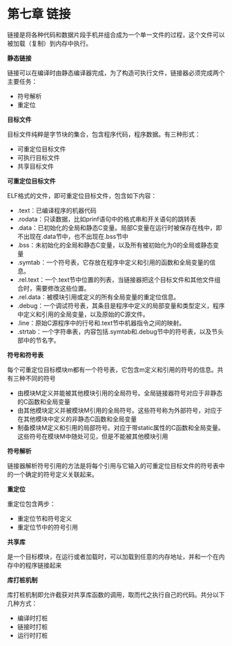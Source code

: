 # 第七章 链接

链接是将各种代码和数据片段手机并组合成为一个单一文件的过程，这个文件可以被加载（复制）到内存中执行。

**静态链接**

链接可以在编译时由静态编译器完成，为了构造可执行文件，链接器必须完成两个主要任务：

- 符号解析
- 重定位

**目标文件**

目标文件纯粹是字节块的集合，包含程序代码，程序数据。有三种形式：

- 可重定位目标文件
- 可执行目标文件
- 共享目标文件

**可重定位目标文件**

ELF格式的文件，即可重定位目标文件，包含如下内容：

- .text：已编译程序的机器代码
- .rodata：只读数据，比如prinf语句中的格式串和开关语句的跳转表
- .data：已初始化的全局和静态C变量。局部C变量在运行时被保存在栈中，即不出现在.data节中，也不出现在.bss节中
- .bss：未初始化的全局和静态C变量，以及所有被初始化为0的全局或静态变量
- .symtab：一个符号表，它存放在程序中定义和引用的函数和全局变量的信息。
- .rel.text：一个.text节中位置的列表，当链接器把这个目标文件和其他文件组合时，需要修改这些位置。
- .rel.data：被模块引用或定义的所有全局变量的重定位信息。
- .debug：一个调试符号表，其条目是程序中定义的局部变量和类型定义，程序中定义和引用的全局变量，以及原始的C源文件。
- .line：原始C源程序中的行号和.text节中机器指令之间的映射。
- .strtab：一个字符串表，内容包括.symtab和.debug节中的符号表，以及节头部中的节名字。

**符号和符号表**

每个可重定位目标模块m都有一个符号表，它包含m定义和引用的符号的信息。共有三种不同的符号

- 由模块M定义并能被其他模块引用的全局符号。全局链接器符号对应于非静态的C函数和全局变量
- 由其他模块定义并被模块M引用的全局符号。这些符号称为外部符号，对应于在其他模块中定义的非静态C函数和全局变量
- 制备模块M定义和引用的局部符号。对应于带static属性的C函数和全局变量。这些符号在模块M中随处可见，但是不能被其他模块引用

**符号解析**

链接器解析符号引用的方法是将每个引用与它输入的可重定位目标文件的符号表中的一个确定的符号定义关联起来。

**重定位**

重定位包含两步：

- 重定位节和符号定义
- 重定位节中的符号引用

**共享库**

是一个目标模块，在运行或者加载时，可以加载到任意的内存地址，并和一个在内存中的程序链接起来

**库打桩机制**

库打桩机制即允许截获对共享库函数的调用，取而代之执行自己的代码。共分以下几种方式：

- 编译时打桩
- 链接时打桩
- 运行时打桩

